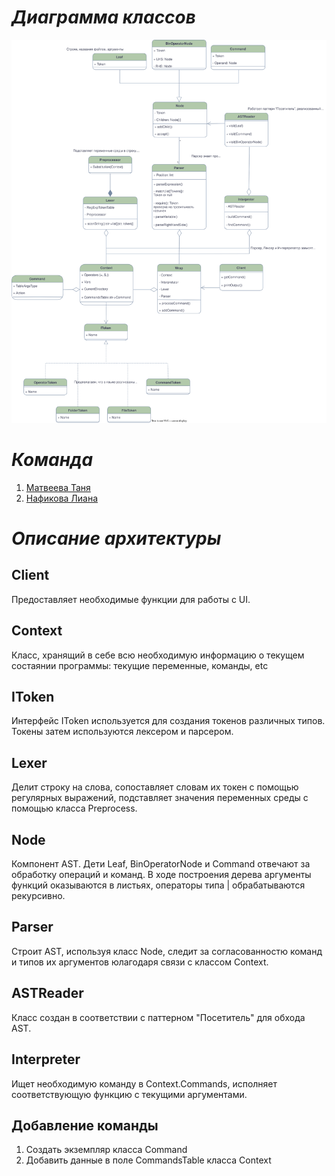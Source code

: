 # _Диаграмма классов_
![Текст с описанием картинки](CLI_MatveevaNafikova.svg)
# _Команда_
1. [Матвеева Таня](https://github.com/tnmtvv)
2. [Нафикова Лиана](https://github.com/Liana2707)
# _Описание архитектуры_
## Client
Предоставляет необходимые функции для работы с UI.

## Context
Класс, хранящий в себе всю необходимую информацию о текущем состаянии программы: текущие переменные, команды, etc

## IToken
Интерфейс IToken используется для создания токенов различных типов. Токены затем используются лексером и парсером.

## Lexer
Делит строку на слова, сопоставляет словам их токен с помощью регулярных выражений, подставляет значения переменных среды с помощью класса Preprocess.

## Node 
Компонент AST. Дети Leaf, BinOperatorNode и Command отвечают за обработку операций и команд. В ходе построения дерева аргументы функций оказываются в листьях, операторы типа | обрабатываются рекурсивно.

## Parser
Строит AST, используя класс Node, следит за согласованностю команд и типов их аргументов юлагодаря связи с классом Context.

## ASTReader
Класс создан в соответствии с паттерном "Посетитель" для обхода AST.

## Interpreter
Ищет необходимую команду в Сontext.Commands, исполняет соответствующую функцию с текущими аргументами.

## Добавление команды
1. Создать экземпляр класса Command
2. Добавить данные в поле CommandsTable класса Context